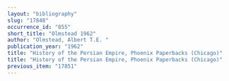 ```yaml
---
layout: "bibliography"
slug: "17848"
occurrence_id: "855"
short_title: "Olmstead 1962"
author: "Olmstead, Albert T.E. "
publication_year: "1962"
title: "History of the Persian Empire, Phoenix Paperbacks (Chicago)"
title: "History of the Persian Empire, Phoenix Paperbacks (Chicago)"
previous_item: "17851"
---
```

